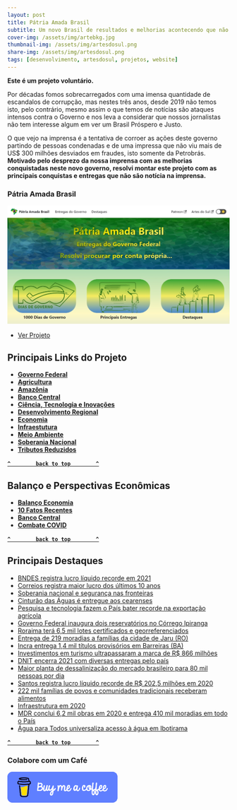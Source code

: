 ```yaml
---
layout: post
title: Pátria Amada Brasil
subtitle: Um novo Brasil de resultados e melhorias acontecendo que não é mostrado na imprensa
cover-img: /assets/img/artebkg.jpg
thumbnail-img: /assets/img/artesdosul.png
share-img: /assets/img/artesdosul.png
tags: [desenvolvimento, artesdosul, projetos, website]
---
```


**Este é um projeto voluntário.** 

Por décadas fomos sobrecarregados com uma imensa quantidade de escandalos de corrupção, mas nestes três anos, desde 2019 não temos isto, pelo contrário, mesmo assim o que temos de notícias são ataques intensos contra o Governo e nos leva a considerar que nossos jornalistas não tem interesse algum em ver um Brasil Próspero e Justo. 

O que vejo na imprensa é a tentativa de corroer as ações deste governo partindo de pessoas condenadas e de uma impressa que não viu mais de US$ 300 milhões desviados em fraudes, isto somente da Petrobrás. **Motivado pelo desprezo da nossa imprensa com as melhorias conquistadas neste novo governo, resolvi montar este projeto com as principais conquistas e entregas que não são notícia na imprensa.**

### Pátria Amada Brasil

[![ ](/assets/img/patria-amada-brasil.png)](https://patria-amada-brasil.vercel.app/) 

  - [Ver Projeto](https://patria-amada-brasil.vercel.app/) 

## Principais Links do Projeto

 - [**Governo Federal**](https://patria-amada-brasil.vercel.app/docs)
 - [**Agricultura**](https://patria-amada-brasil.vercel.app/docs/agricultura)
 - [**Amazônia**](https://patria-amada-brasil.vercel.app/docs/amazonia)
 - [**Banco Central**](https://patria-amada-brasil.vercel.app/docs/economia/banco-central)
 - [**Ciência, Tecnologia e Inovações**](https://patria-amada-brasil.vercel.app/docs/ciencia-tecnologia/entregas)
 - [**Desenvolvimento Regional**](https://patria-amada-brasil.vercel.app/docs/desenvolvimento-regional/)
 - [**Economia**](https://patria-amada-brasil.vercel.app/docs/economia/fatos-recentes)
 - [**Infraestutura**](https://patria-amada-brasil.vercel.app/docs/infraestrutura)
 - [**Meio Ambiente**](https://patria-amada-brasil.vercel.app/docs/meioambiente/)
 - [**Soberania Nacional**](https://patria-amada-brasil.vercel.app/blog/2022-03-02-soberania-nacional)
 - [**Tributos Reduzidos**](https://patria-amada-brasil.vercel.app/docs/tributos-reduzidos)
 
 **[`^        back to top        ^`](#)**

## Balanço e Perspectivas Econômicas

 - [**Balanço Economia**](https://patria-amada-brasil.vercel.app/docs/economia)
 - [**10 Fatos Recentes**](https://patria-amada-brasil.vercel.app/docs/economia/fatos-recentes)
 - [**Banco Central**](https://patria-amada-brasil.vercel.app/docs/economia/banco-central)
 - [**Combate COVID**](https://patria-amada-brasil.vercel.app/docs/economia/combate-covid)

**[`^        back to top        ^`](#)**

## Principais Destaques 

*   [BNDES registra lucro líquido recorde em 2021](https://patria-amada-brasil.vercel.app/blog/2022-02-25-bndes-registra-lucro-liquido-recorde)
*   [Correios registra maior lucro dos últimos 10 anos](https://patria-amada-brasil.vercel.app/blog/2021-05-11-correios-registra-maior-lucro-dos-ultimos-10-anos)
*   [Soberania nacional e segurança nas fronteiras](https://patria-amada-brasil.vercel.app/blog/2022-03-02-soberania-nacional)
*   [Cinturão das Águas é entregue aos cearenses](https://patria-amada-brasil.vercel.app/blog/2022-02-24-cinturao-das-aguas-e-entregue-aos-cearenses)
*   [Pesquisa e tecnologia fazem o País bater recorde na exportação agrícola](https://patria-amada-brasil.vercel.app/blog/2021-11-12-recorde-na-exportacao-agricola)
*   [Governo Federal inaugura dois reservatórios no Córrego Ipiranga](https://patria-amada-brasil.vercel.app/blog/2022-02-24-governo-federal-inaugura-dois-reservatorios-no-corrego-ipiranga)
*   [Roraima terá 6,5 mil lotes certificados e georreferenciados](https://patria-amada-brasil.vercel.app/blog/2022-02-23-roraima-tera-6-5-mil-lotes-certificados-e-georreferenciados)
*   [Entrega de 219 moradias a famílias da cidade de Jaru (RO)](https://patria-amada-brasil.vercel.app/blog/2022-02-22-219-moradias-a-familias-de-baixa-renda-da-cidade-de-jaru-em-rondonia)
*   [Incra entrega 1,4 mil títulos provisórios em Barreiras (BA)](https://patria-amada-brasil.vercel.app/blog/incra-ba-entrega-1-4-mil-titulos-provisorios-em-barreiras)
*   [Investimentos em turismo ultrapassaram a marca de R$ 866 milhões](https://patria-amada-brasil.vercel.app/blog/2022-02-11-turismo-conclui-mais-de-760-obras-no-pais-em-2021)
*   [DNIT encerra 2021 com diversas entregas pelo país](https://patria-amada-brasil.vercel.app/blog/2022-01-18-dnit-encerra-2021-com-diversas-entregas-pelo-pais)
*   [Maior planta de dessalinização do mercado brasileiro para 80 mil pessoas por dia](https://patria-amada-brasil.vercel.app/blog/2021-09-24-tubarao-constroi-a-maior-planta-de-dessalinizacao-do-mercado)
*   [Santos registra lucro líquido recorde de R$ 202,5 milhões em 2020](https://patria-amada-brasil.vercel.app/blog/2021-04-08-santos-registra-lucro-liquido-recorde)
*   [222 mil famílias de povos e comunidades tradicionais receberam alimentos](https://patria-amada-brasil.vercel.app/blog/2021-01-25-222-mil-familias)
*   [Infraestrutura em 2020](https://patria-amada-brasil.vercel.app/blog/2020-12-30-dezembro-2020)
*   [MDR conclui 6,2 mil obras em 2020 e entrega 410 mil moradias em todo o País](https://patria-amada-brasil.vercel.app/blog/2020-12-22-obras-concluidas-e-410-mil-moradias-em-todo-o-pais)
*   [Água para Todos universaliza acesso à água em Ibotirama](https://patria-amada-brasil.vercel.app/blog/2019-05-22-agua-para-todos-universaliza-acesso-a-agua-em-ibotirama)

**[`^        back to top        ^`](#)**
### Colabore com um Café

[![buymeacoffee](/assets/img/buymeacoffee.png)](https://www.buymeacoffee.com/araguaci)
  
